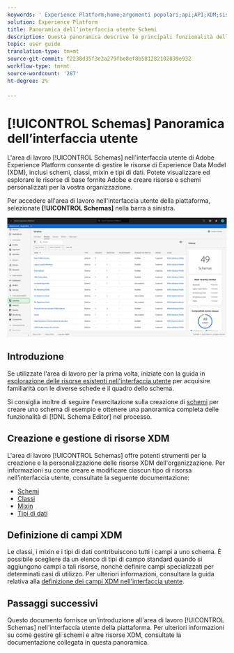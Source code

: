 ```yaml
---
keywords: ' Experience Platform;home;argomenti popolari;api;API;XDM;sistema XDM;modello dati esperienza;modello dati;ui;area di lavoro;'
solution: Experience Platform
title: Panoramica dell’interfaccia utente Schemi
description: Questa panoramica descrive le principali funzionalità dell'area di lavoro Schemi in  Experience Platform.
topic: user guide
translation-type: tm+mt
source-git-commit: f2238d35f3e2a279fbe8ef8b581282102039e932
workflow-type: tm+mt
source-wordcount: '287'
ht-degree: 2%

---
```



# [!UICONTROL Schemas] Panoramica dell’interfaccia utente

L&#39;area di lavoro [!UICONTROL Schemas] nell&#39;interfaccia utente di Adobe Experience Platform consente di gestire le risorse di Experience Data Model (XDM), inclusi schemi, classi, mixin e tipi di dati. Potete visualizzare ed esplorare le risorse di base fornite  Adobe e creare risorse e schemi personalizzati per la vostra organizzazione.

Per accedere all&#39;area di lavoro nell&#39;interfaccia utente della piattaforma, selezionate **[!UICONTROL Schemas]** nella barra a sinistra.

![](../images/ui/overview/schemas-tab.png)

## Introduzione

Se utilizzate l&#39;area di lavoro per la prima volta, iniziate con la guida in [esplorazione delle risorse esistenti nell&#39;interfaccia utente](./explore.md) per acquisire familiarità con le diverse schede e il quadro dello schema.

Si consiglia inoltre di seguire l&#39;esercitazione sulla creazione di [schemi](../tutorials/create-schema-ui.md) per creare uno schema di esempio e ottenere una panoramica completa delle funzionalità di [!DNL Schema Editor] nel processo.

## Creazione e gestione di risorse XDM

L&#39;area di lavoro [!UICONTROL Schemas] offre potenti strumenti per la creazione e la personalizzazione delle risorse XDM dell&#39;organizzazione. Per informazioni su come creare e modificare ciascun tipo di risorsa nell’interfaccia utente, consultate la seguente documentazione:

* [Schemi](./resources/schemas.md)
* [Classi](./resources/classes.md)
* [Mixin](./resources/mixins.md)
* [Tipi di dati](./resources/data-types.md)

## Definizione di campi XDM

Le classi, i mixin e i tipi di dati contribuiscono tutti i campi a uno schema. È possibile scegliere da un elenco di tipi di campo standard quando si aggiungono campi a tali risorse, nonché definire campi specializzati per determinati casi di utilizzo. Per ulteriori informazioni, consultare la guida relativa alla [definizione dei campi XDM nell&#39;interfaccia utente](./fields/overview.md).

## Passaggi successivi

Questo documento fornisce un&#39;introduzione all&#39;area di lavoro [!UICONTROL Schemas] nell&#39;interfaccia utente della piattaforma. Per ulteriori informazioni su come gestire gli schemi e altre risorse XDM, consultate la documentazione collegata in questa panoramica.